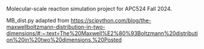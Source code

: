 Molecular-scale reaction simulation project for APC524 Fall 2024.

MB_dist.py adapted from https://scipython.com/blog/the-maxwellboltzmann-distribution-in-two-dimensions/#:~:text=The%20Maxwell%E2%80%93Boltzmann%20distribution%20in%20two%20dimensions.%20Posted
